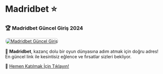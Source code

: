 # Madridbet ⭐

### 🏆 Madridbet Güncel Giriş 2024  

<a href="http://t.ly/MadridBETGIRIS" title="Madridbet Güncel Giriş" rel="nofollow">  
<img src="https://i.hizliresim.com/1d7hvuc.png" alt="Madridbet Güncel Giriş" style="max-width: 100%; border: 2px solid #ddd; border-radius: 10px;">  
</a>  

🎰 **Madridbet**, kazanç dolu bir oyun dünyasına adım atmak için doğru adres! En güncel link ile kesintisiz eğlence ve fırsatlar sizleri bekliyor.  

🔗 [Hemen Katılmak İçin Tıklayın!](http://t.ly/MadridBETGIRIS)
